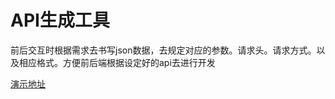 # API生成工具
前后交互时根据需求去书写json数据，去规定对应的参数。请求头。请求方式。以及相应格式。方便前后端根据设定好的api去进行开发

[演示地址](http://59.110.138.185/work/api/index.html#/login)